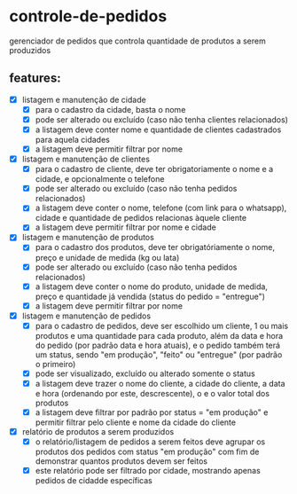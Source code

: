 # controle-de-pedidos
gerenciador de pedidos que controla quantidade de produtos a serem produzidos

## features:
- [x] listagem e manutenção de cidade
  - [x] para o cadastro da cidade, basta o nome
  - [x] pode ser alterado ou excluído (caso não tenha clientes relacionados)
  - [x] a listagem deve conter nome e quantidade de clientes cadastrados para aquela cidades
  - [x] a listagem deve permitir filtrar por nome
- [x] listagem e manutenção de clientes
  - [x] para o cadastro de cliente, deve ter obrigatoriamente o nome e a cidade, e opcionalmente o telefone
  - [x] pode ser alterado ou excluído (caso não tenha pedidos relacionados)
  - [x] a listagem deve conter o nome, telefone (com link para o whatsapp), cidade e quantidade de pedidos relacionas àquele cliente
  - [x] a listagem deve permitir filtrar por nome e cidade
- [x] listagem e manutenção de produtos
  - [x] para o cadastro dos produtos, deve ter obrigatóriamente o nome, preço e unidade de medida (kg ou lata)
  - [x] pode ser alterado ou excluído (caso não tenha pedidos relacionados)
  - [x] a listagem deve conter o nome do produto, unidade de medida, preço e quantidade já vendida (status do pedido = "entregue")
  - [x] a listagem deve permitir filtrar por nome
- [x] listagem e manutenção de pedidos
  - [x] para o cadastro de pedidos, deve ser escolhido um cliente, 1 ou mais produtos e uma quantidade para cada produto, além da data e hora do pedido (por padrão data e hora atuais), e o pedido também terá um status, sendo "em produção", "feito" ou "entregue" (por padrão o primeiro)
  - [x] pode ser visualizado, excluído ou alterado somente o status
  - [x] a listagem deve trazer o nome do cliente, a cidade do cliente, a data e hora (ordenando por este, descrescente), o e o valor total dos produtos
  - [x] a listagem deve filtrar por padrão por status = "em produção" e permitir filtrar pelo cliente e nome da cidade do cliente
- [x] relatório de produtos a serem produzidos
  - [x] o relatório/listagem de pedidos a serem feitos deve agrupar os produtos dos pedidos com status "em produção" com fim de demonstrar quantos produtos devem ser feitos
  - [x] este relatório pode ser filtrado por cidade, mostrando apenas pedidos de cidadde específicas
